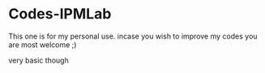 # Codes-IPMLab
This one is for my personal use. incase you wish to improve my codes you are most welcome ;)


very basic though
